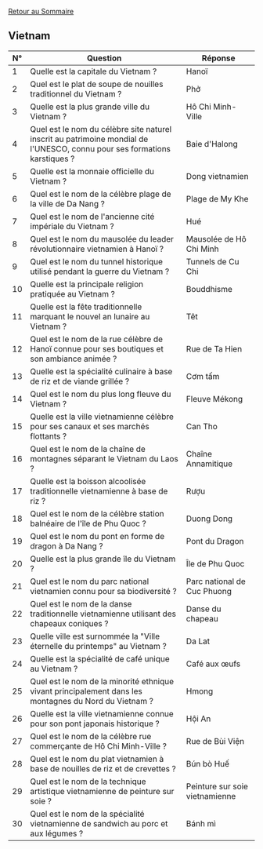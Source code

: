 [Retour au Sommaire](../Sommaire.md)

## Vietnam

| N° | Question                                                                                                                  | Réponse                        |
|----|---------------------------------------------------------------------------------------------------------------------------|--------------------------------|
| 1  | Quelle est la capitale du Vietnam ?                                                                                       | Hanoï                          |
| 2  | Quel est le plat de soupe de nouilles traditionnel du Vietnam ?                                                           | Phở                            |
| 3  | Quelle est la plus grande ville du Vietnam ?                                                                              | Hô Chi Minh-Ville              |
| 4  | Quel est le nom du célèbre site naturel inscrit au patrimoine mondial de l'UNESCO, connu pour ses formations karstiques ? | Baie d'Halong                  |
| 5  | Quelle est la monnaie officielle du Vietnam ?                                                                             | Dong vietnamien                |
| 6  | Quel est le nom de la célèbre plage de la ville de Da Nang ?                                                              | Plage de My Khe                |
| 7  | Quel est le nom de l'ancienne cité impériale du Vietnam ?                                                                 | Hué                            |
| 8  | Quel est le nom du mausolée du leader révolutionnaire vietnamien à Hanoï ?                                                | Mausolée de Hô Chi Minh        |
| 9  | Quel est le nom du tunnel historique utilisé pendant la guerre du Vietnam ?                                               | Tunnels de Cu Chi              |
| 10 | Quelle est la principale religion pratiquée au Vietnam ?                                                                  | Bouddhisme                     |
| 11 | Quelle est la fête traditionnelle marquant le nouvel an lunaire au Vietnam ?                                              | Têt                            |
| 12 | Quel est le nom de la rue célèbre de Hanoï connue pour ses boutiques et son ambiance animée ?                             | Rue de Ta Hien                 |
| 13 | Quelle est la spécialité culinaire à base de riz et de viande grillée ?                                                   | Cơm tấm                        |
| 14 | Quel est le nom du plus long fleuve du Vietnam ?                                                                          | Fleuve Mékong                  |
| 15 | Quelle est la ville vietnamienne célèbre pour ses canaux et ses marchés flottants ?                                       | Can Tho                        |
| 16 | Quel est le nom de la chaîne de montagnes séparant le Vietnam du Laos ?                                                   | Chaîne Annamitique             |
| 17 | Quelle est la boisson alcoolisée traditionnelle vietnamienne à base de riz ?                                              | Rượu                           |
| 18 | Quel est le nom de la célèbre station balnéaire de l'île de Phu Quoc ?                                                    | Duong Dong                     |
| 19 | Quel est le nom du pont en forme de dragon à Da Nang ?                                                                    | Pont du Dragon                 |
| 20 | Quelle est la plus grande île du Vietnam ?                                                                                | Île de Phu Quoc                |
| 21 | Quel est le nom du parc national vietnamien connu pour sa biodiversité ?                                                  | Parc national de Cuc Phuong    |
| 22 | Quel est le nom de la danse traditionnelle vietnamienne utilisant des chapeaux coniques ?                                 | Danse du chapeau               |
| 23 | Quelle ville est surnommée la "Ville éternelle du printemps" au Vietnam ?                                                 | Da Lat                         |
| 24 | Quelle est la spécialité de café unique au Vietnam ?                                                                      | Café aux œufs                  |
| 25 | Quel est le nom de la minorité ethnique vivant principalement dans les montagnes du Nord du Vietnam ?                     | Hmong                          |
| 26 | Quelle est la ville vietnamienne connue pour son pont japonais historique ?                                               | Hội An                         |
| 27 | Quel est le nom de la célèbre rue commerçante de Hô Chi Minh-Ville ?                                                      | Rue de Bùi Viện                |
| 28 | Quel est le nom du plat vietnamien à base de nouilles de riz et de crevettes ?                                            | Bún bò Huế                     |
| 29 | Quel est le nom de la technique artistique vietnamienne de peinture sur soie ?                                            | Peinture sur soie vietnamienne |
| 30 | Quel est le nom de la spécialité vietnamienne de sandwich au porc et aux légumes ?                                        | Bánh mì                        |
